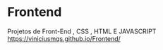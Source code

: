 # Frontend
Projetos de Front-End , CSS , HTML E JAVASCRIPT 
 https://viniciusmqs.github.io/Frontend/
